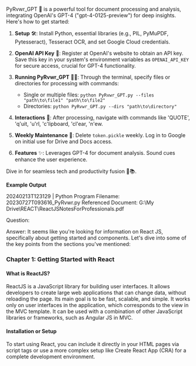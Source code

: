 PyRvwr_GPT 🌟 is a powerful tool for document processing and analysis, integrating OpenAI's GPT-4 ("gpt-4-0125-preview") for deep insights. Here's how to get started:

1. **Setup** 🛠️: Install Python, essential libraries (e.g., PIL, PyMuPDF, Pytesseract), Tesseract OCR, and set Google Cloud credentials.

2. **OpenAI API Key** 🔑: Register at OpenAI's website to obtain an API key. Save this key in your system's environment variables as `OPENAI_API_KEY` for secure access, crucial for GPT-4 functionality.

3. **Running PyRvwr_GPT** 🏃‍♂️: Through the terminal, specify files or directories for processing with commands:
   - Single or multiple files: `python PyRvwr_GPT.py --files "path\to\file1" "path\to\file2"`
   - Directories: `python PyRvwr_GPT.py --dirs "path\to\directory"`

4. **Interactions** 💬: After processing, navigate with commands like 'QUOTE', 'q'uit, 'u'rl, 'c'lipboard, 'cl'ear, 'n'ew.

5. **Weekly Maintenance** 🔄: Delete `token.pickle` weekly. Log in to Google on initial use for Drive and Docs access.

6. **Features** ✨: Leverages GPT-4 for document analysis. Sound cues enhance the user experience.

Dive in for seamless tech and productivity fusion 🚀📚.

**Example Output**

20240213T123129 | Python Program Filename: 20230727T093616_PyRvwr.py
Referenced Document: G:\My Drive\REACT\ReactJSNotesForProfessionals.pdf

Question: 

Answer:
It seems like you're looking for information on React JS, specifically about getting started and components. Let's dive into some of the key points from the sections you've mentioned:

### Chapter 1: Getting Started with React

#### What is ReactJS?
ReactJS is a JavaScript library for building user interfaces. It allows developers to create large web applications that can change data, without reloading the page. Its main goal is to be fast, scalable, and simple. It works only on user interfaces in the application, which corresponds to the view in the MVC template. It can be used with a combination of other JavaScript libraries or frameworks, such as Angular JS in MVC.

#### Installation or Setup
To start using React, you can include it directly in your HTML pages via script tags or use a more complex setup like Create React App (CRA) for a complete development environment.

